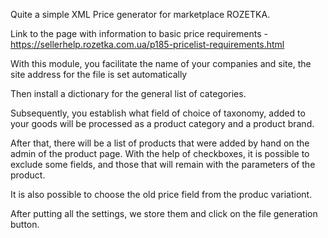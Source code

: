 Quite a simple XML Price generator for marketplace ROZETKA.

Link to the page with information to basic price requirements - https://sellerhelp.rozetka.com.ua/p185-pricelist-requirements.html

With this module, you facilitate the name of your companies and site, the site address for the file is set automatically

Then install a dictionary for the general list of categories.

Subsequently, you establish what field of choice of taxonomy, added to your goods will be processed as a product category and a product brand.

After that, there will be a list of products that were added by hand on the admin of the product page. With the help of checkboxes, it is possible to exclude some fields, and those that will remain with the parameters of the product.

It is also possible to choose the old price field from the produc variationt.

After putting all the settings, we store them and click on the file generation button.
